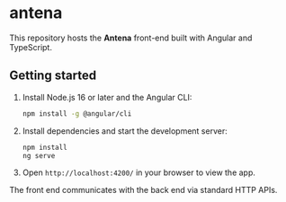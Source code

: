 # antena

This repository hosts the **Antena** front-end built with Angular and TypeScript.

## Getting started

1. Install Node.js 16 or later and the Angular CLI:
   ```bash
   npm install -g @angular/cli
   ```
2. Install dependencies and start the development server:
   ```bash
   npm install
   ng serve
   ```
3. Open `http://localhost:4200/` in your browser to view the app.

The front end communicates with the back end via standard HTTP APIs.
